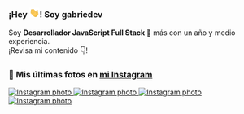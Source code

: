 <h3>¡Hey <img src="https://raw.githubusercontent.com/ABSphreak/ABSphreak/master/gifs/Hi.gif" width="20px" decondig="async">! Soy gabriedev</h3>

<p>Soy <strong>Desarrollador JavaScript Full Stack 🚀</strong> más con un año y medio experiencia.<br />¡Revisa mi contenido 👇!</p>

### 📸 Mis últimas fotos en [mi Instagram](https://instagram.com/gabrie.dev)


<a href='https://instagram.com/p/CtruQitPJU1' target='_blank'>
  <img width='20%' src='https://instagram.fkiv7-1.fna.fbcdn.net/v/t51.2885-15/354557634_595647665883083_2498794285121939883_n.jpg?stp=dst-jpg_e15_fr_s1080x1080&_nc_ht=instagram.fkiv7-1.fna.fbcdn.net&_nc_cat=111&_nc_ohc=apVw-95UQEcAX_ukUjH&edm=APU89FABAAAA&ccb=7-5&oh=00_AfAoNci18qhA6WQ-bZoHFinu3hpEGeqIKcANbvc1soya1A&oe=64991E63&_nc_sid=f4eaf9' alt='Instagram photo' />
</a>
<a href='https://instagram.com/p/CtrtZEhvfjK' target='_blank'>
  <img width='20%' src='https://instagram.fkiv7-1.fna.fbcdn.net/v/t51.2885-15/354566352_1280061536273536_3184760590463359796_n.jpg?stp=dst-jpg_e15&_nc_ht=instagram.fkiv7-1.fna.fbcdn.net&_nc_cat=104&_nc_ohc=BZuf_eYJB6gAX9yKQ1t&edm=APU89FABAAAA&ccb=7-5&oh=00_AfAHnFTAYRTKMqSya8r4uliVnpNzgJpqhYoQPfOm_NzQSg&oe=6498835C&_nc_sid=f4eaf9' alt='Instagram photo' />
</a>
<a href='https://instagram.com/p/CtDUXiGIwfW' target='_blank'>
  <img width='20%' src='https://instagram.fkiv7-1.fna.fbcdn.net/v/t51.2885-15/350888316_2281662725376540_4082540287140756007_n.jpg?stp=dst-jpg_e15&_nc_ht=instagram.fkiv7-1.fna.fbcdn.net&_nc_cat=100&_nc_ohc=xegkfgsD72YAX8F4Noe&edm=APU89FABAAAA&ccb=7-5&oh=00_AfAl1hvx_2xXk_vqJmZu8PKbX1bZWhzczPDXbAIbKFkBdw&oe=64994398&_nc_sid=f4eaf9' alt='Instagram photo' />
</a>
<a href='https://instagram.com/p/CoTfm_INWyt' target='_blank'>
  <img width='20%' src='https://instagram.fkiv7-1.fna.fbcdn.net/v/t51.2885-15/321050480_935030397667260_4356312353538439528_n.jpg?stp=dst-jpg_e15&_nc_ht=instagram.fkiv7-1.fna.fbcdn.net&_nc_cat=100&_nc_ohc=x78qWAE6Vo4AX-da9Ga&edm=APU89FABAAAA&ccb=7-5&oh=00_AfBu6N7v0kvOwZXPjjt6_Che8SwJxOLa3-7E1U6-J1wX5g&oe=649905D7&_nc_sid=f4eaf9' alt='Instagram photo' />
</a>
